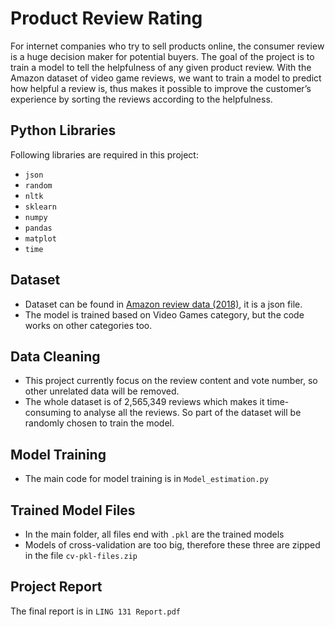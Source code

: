 # Product Review Rating
For internet companies who try to sell products online, the consumer review is a huge decision maker for potential buyers.
The goal of the project is to train a model to tell the helpfulness of any given product review. With the Amazon dataset of video game reviews, we want to train a model to predict how helpful a review is, thus makes it possible to improve the customer’s experience by sorting the reviews according to the helpfulness.

## Python Libraries
Following libraries are required in this project:
* `json`
* `random`
* `nltk`
* `sklearn`
* `numpy`
* `pandas`
* `matplot`
* `time`

## Dataset
* Dataset can be found in [Amazon review data (2018)](http://deepyeti.ucsd.edu/jianmo/amazon/index.html), it is a json file.
* The model is trained based on Video Games category, but the code works on other categories too.

## Data Cleaning
* This project currently focus on the review content and vote number, so other unrelated data will be removed.
* The whole dataset is of 2,565,349 reviews which makes it time-consuming to analyse all the reviews. So part of the dataset will be randomly chosen to train the model.

## Model Training
* The main code for model training is in `Model_estimation.py`

## Trained Model Files
* In the main folder, all files end with `.pkl` are the trained models
* Models of cross-validation are too big, therefore these three are zipped in the file `cv-pkl-files.zip`

## Project Report
The final report is in `LING 131 Report.pdf`
